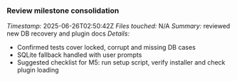 ### Review milestone consolidation
*Timestamp:* 2025-06-26T02:50:42Z
*Files touched:* N/A
*Summary:* reviewed new DB recovery and plugin docs
*Details:*
- Confirmed tests cover locked, corrupt and missing DB cases
- SQLite fallback handled with user prompts
- Suggested checklist for M5: run setup script, verify installer and check plugin loading
